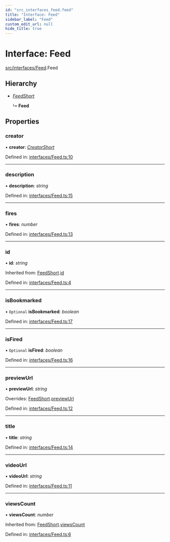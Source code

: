 ```yaml
---
id: "src_interfaces_feed.feed"
title: "Interface: Feed"
sidebar_label: "Feed"
custom_edit_url: null
hide_title: true
---
```


# Interface: Feed

[src/interfaces/Feed](../modules/src_interfaces_feed.md).Feed

## Hierarchy

* [*FeedShort*](src_interfaces_feed.feedshort.md)

  ↳ **Feed**

## Properties

### creator

• **creator**: [*CreatorShort*](src_interfaces_creator.creatorshort.md)

Defined in: [interfaces/Feed.ts:10](https://github.com/xr3ngine/xr3ngine/blob/2d83606b6/packages/common/src/interfaces/Feed.ts#L10)

___

### description

• **description**: *string*

Defined in: [interfaces/Feed.ts:15](https://github.com/xr3ngine/xr3ngine/blob/2d83606b6/packages/common/src/interfaces/Feed.ts#L15)

___

### fires

• **fires**: *number*

Defined in: [interfaces/Feed.ts:13](https://github.com/xr3ngine/xr3ngine/blob/2d83606b6/packages/common/src/interfaces/Feed.ts#L13)

___

### id

• **id**: *string*

Inherited from: [FeedShort](src_interfaces_feed.feedshort.md).[id](src_interfaces_feed.feedshort.md#id)

Defined in: [interfaces/Feed.ts:4](https://github.com/xr3ngine/xr3ngine/blob/2d83606b6/packages/common/src/interfaces/Feed.ts#L4)

___

### isBookmarked

• `Optional` **isBookmarked**: *boolean*

Defined in: [interfaces/Feed.ts:17](https://github.com/xr3ngine/xr3ngine/blob/2d83606b6/packages/common/src/interfaces/Feed.ts#L17)

___

### isFired

• `Optional` **isFired**: *boolean*

Defined in: [interfaces/Feed.ts:16](https://github.com/xr3ngine/xr3ngine/blob/2d83606b6/packages/common/src/interfaces/Feed.ts#L16)

___

### previewUrl

• **previewUrl**: *string*

Overrides: [FeedShort](src_interfaces_feed.feedshort.md).[previewUrl](src_interfaces_feed.feedshort.md#previewurl)

Defined in: [interfaces/Feed.ts:12](https://github.com/xr3ngine/xr3ngine/blob/2d83606b6/packages/common/src/interfaces/Feed.ts#L12)

___

### title

• **title**: *string*

Defined in: [interfaces/Feed.ts:14](https://github.com/xr3ngine/xr3ngine/blob/2d83606b6/packages/common/src/interfaces/Feed.ts#L14)

___

### videoUrl

• **videoUrl**: *string*

Defined in: [interfaces/Feed.ts:11](https://github.com/xr3ngine/xr3ngine/blob/2d83606b6/packages/common/src/interfaces/Feed.ts#L11)

___

### viewsCount

• **viewsCount**: *number*

Inherited from: [FeedShort](src_interfaces_feed.feedshort.md).[viewsCount](src_interfaces_feed.feedshort.md#viewscount)

Defined in: [interfaces/Feed.ts:6](https://github.com/xr3ngine/xr3ngine/blob/2d83606b6/packages/common/src/interfaces/Feed.ts#L6)
